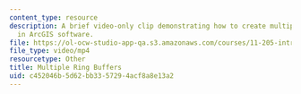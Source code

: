 ```yaml
---
content_type: resource
description: A brief video-only clip demonstrating how to create multiple ring buffers
  in ArcGIS software.
file: https://ol-ocw-studio-app-qa.s3.amazonaws.com/courses/11-205-introduction-to-spatial-analysis-fall-2019/c452046b5d62bb3357294acf8a8e13a2_MIT11_205F19_multiple_ring_buffers.mp4
file_type: video/mp4
resourcetype: Other
title: Multiple Ring Buffers
uid: c452046b-5d62-bb33-5729-4acf8a8e13a2
---
```

